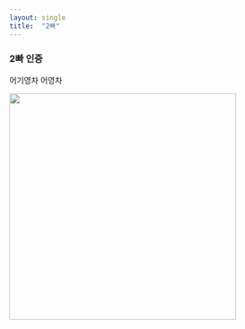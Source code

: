 ```yaml
---
layout: single
title:  "2빠"
---
```


### 2빠 인증

어기영차 어영차

<img src="https://user-images.githubusercontent.com/49855232/148237950-1f24aa77-538a-4a8d-95a7-56205692c96f.jpeg" width="404" length="404">
